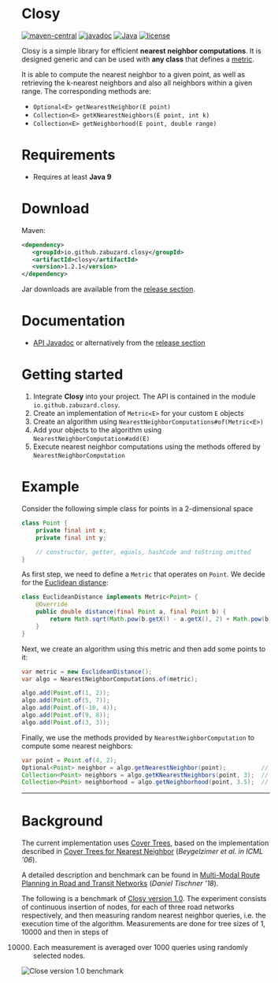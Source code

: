 # Closy
[![maven-central](https://img.shields.io/maven-central/v/io.github.zabuzard.closy/closy)](https://img.shields.io/maven-central/v/io.github.zabuzard.closy/closy) [![javadoc](https://javadoc.io/badge2/io.github.zabuzard.closy/closy/javadoc.svg?style=flat)](https://javadoc.io/doc/io.github.zabuzard.closy/closy) [![Java](https://img.shields.io/badge/Java-9%2B-ff696c)](https://img.shields.io/badge/Java-9%2B-ff696c) [![license](https://img.shields.io/github/license/Zabuzard/Closy)](https://img.shields.io/github/license/Zabuzard/Closy) 

Closy is a simple library for efficient **nearest neighbor computations**. It is designed generic and can be used
with **any class** that defines a [metric](https://en.wikipedia.org/wiki/Metric_(mathematics)).

It is able to compute the nearest neighbor to a given point, as well as retrieving the k-nearest neighbors and also all
neighbors within a given range. The corresponding methods are:

* `Optional<E> getNearestNeighbor(E point)`
* `Collection<E> getKNearestNeighbors(E point, int k)`
* `Collection<E> getNeighborhood(E point, double range)`

# Requirements

* Requires at least **Java 9**

# Download

Maven:

```xml
<dependency>
   <groupId>io.github.zabuzard.closy</groupId>
   <artifactId>closy</artifactId>
   <version>1.2.1</version>
</dependency>
```

Jar downloads are available from the [release section](https://github.com/ZabuzaW/Closy/releases).

# Documentation

* [API Javadoc](https://javadoc.io/doc/io.github.zabuzard.closy/closy) or alternatively from the [release section](https://github.com/ZabuzaW/Closy/releases)

# Getting started

1. Integrate **Closy** into your project. The API is contained in the module `io.github.zabuzard.closy`.
2. Create an implementation of `Metric<E>` for your custom `E` objects
3. Create an algorithm using `NearestNeighborComputations#of(Metric<E>)`
4. Add your objects to the algorithm using `NearestNeighborComputation#add(E)`
5. Execute nearest neighbor computations using the methods offered by `NearestNeighborComputation`

# Example

Consider the following simple class for points in a 2-dimensional space

```java
class Point {
    private final int x;
    private final int y;

    // constructor, getter, equals, hashCode and toString omitted
}
```

As first step, we need to define a `Metric` that operates on `Point`. We decide for
the [Euclidean distance](https://en.wikipedia.org/wiki/Euclidean_distance):

```java
class EuclideanDistance implements Metric<Point> {
	@Override
	public double distance(final Point a, final Point b) {
		return Math.sqrt(Math.pow(b.getX() - a.getX(), 2) + Math.pow(b.getY() - a.getY(), 2));
	}
}
```

Next, we create an algorithm using this metric and then add some points to it:

```java
var metric = new EuclideanDistance();
var algo = NearestNeighborComputations.of(metric);

algo.add(Point.of(1, 2));
algo.add(Point.of(5, 7));
algo.add(Point.of(-10, 4));
algo.add(Point.of(9, 8));
algo.add(Point.of(3, 3));
```

Finally, we use the methods provided by `NearestNeighborComputation`
to compute some nearest neighbors:

```java
var point = Point.of(4, 2);
Optional<Point> neighbor = algo.getNearestNeighbor(point);          // (3, 3)
Collection<Point> neighbors = algo.getKNearestNeighbors(point, 3);  // [(3, 3), (1, 2), (5, 7)]
Collection<Point> neighborhood = algo.getNeighborhood(point, 3.5);  // [(1, 2), (3, 3)]
```

***

# Background

The current implementation uses [Cover Trees](https://en.wikipedia.org/wiki/Cover_tree), based on the implementation
described in [Cover Trees for  Nearest Neighbor](https://dl.acm.org/citation.cfm?id=1143857) (_Beygelzimer et al. in
ICML '06_).

A detailed description and benchmark can be found
in [Multi-Modal Route Planning in Road and Transit Networks](https://arxiv.org/abs/1809.05481) (_Daniel Tischner '18_).

The following is a benchmark of [Closy version 1.0](https://github.com/Zabuzard/Cobweb). The experiment consists of
continuous insertion of nodes, for each of three road networks respectively, and then measuring random nearest neighbor
queries, i.e. the execution time of the algorithm. Measurements are done for tree sizes of 1, 10000 and then in steps of

10000. Each measurement is averaged over 1000 queries using randomly selected nodes.

![Close version 1.0 benchmark](https://i.imgur.com/8qWYBG7.png)

